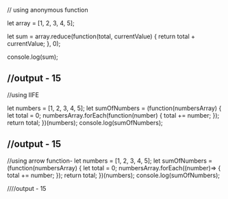 // using anonymous function

let array = [1, 2, 3, 4, 5];

let sum = array.reduce(function(total, currentValue) {
  return total + currentValue;
}, 0);

console.log(sum);

//output - 15
--------------------------------------------------------------

//using IIFE

let numbers = [1, 2, 3, 4, 5];
let sumOfNumbers = (function(numbersArray) {
  let total = 0;
  numbersArray.forEach(function(number) {
    total += number;
  });
  return total;
})(numbers);
console.log(sumOfNumbers);

//output - 15
-----------------------------------------------------------------
//using arrow function-
let numbers = [1, 2, 3, 4, 5];
let sumOfNumbers = (function(numbersArray) {
  let total = 0;
  numbersArray.forEach((number)=> {
    total += number;
  });
  return total;
})(numbers);
console.log(sumOfNumbers);

////output - 15
